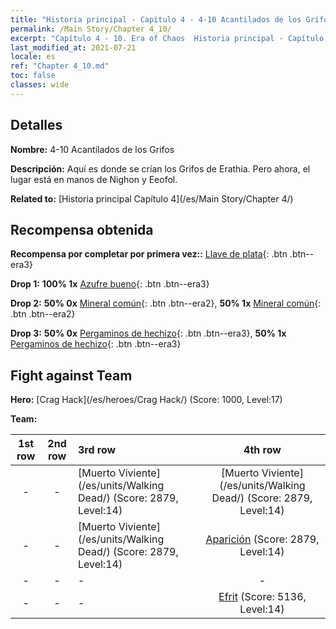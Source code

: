```yaml
---
title: "Historia principal - Capítulo 4 - 4-10 Acantilados de los Grifos"
permalink: /Main Story/Chapter 4_10/
excerpt: "Capítulo 4 - 10. Era of Chaos  Historia principal - Capítulo 4_10. 4-10 Acantilados de los Grifos"
last_modified_at: 2021-07-21
locale: es
ref: "Chapter 4_10.md"
toc: false
classes: wide
---
```


## Detalles

 **Nombre:** 4-10 Acantilados de los Grifos

 **Descripción:** Aquí es donde se crían los Grifos de Erathia. Pero ahora, el lugar está en manos de Nighon y Eeofol.

 **Related to:** [Historia principal Capítulo 4](/es/Main Story/Chapter 4/)

## Recompensa obtenida

 **Recompensa por completar por primera vez::** [Llave de plata](/ItemsES/con_693/){: .btn .btn--era3}

 **Drop 1:** **100% 1x** [Azufre bueno](/ItemsES/mat_15/){: .btn .btn--era3}

 **Drop 2:** **50% 0x** [Mineral común](/ItemsES/mat_6/){: .btn .btn--era2}, **50% 1x** [Mineral común](/ItemsES/mat_6/){: .btn .btn--era2}

 **Drop 3:** **50% 0x** [Pergaminos de hechizo](/ItemsES/con_694/){: .btn .btn--era3}, **50% 1x** [Pergaminos de hechizo](/ItemsES/con_694/){: .btn .btn--era3}


## Fight against Team
 **Hero:** [Crag Hack](/es/heroes/Crag Hack/) (Score: 1000, Level:17)

 **Team:**


  | 1st row | 2nd row | 3rd row | 4th row |
  |:----:|:----:|:----|:----:|
  | - | - | [Muerto Viviente](/es/units/Walking Dead/) (Score: 2879, Level:14)  | [Muerto Viviente](/es/units/Walking Dead/) (Score: 2879, Level:14)  |
  | - | - | [Muerto Viviente](/es/units/Walking Dead/) (Score: 2879, Level:14)  | [Aparición](/es/units/Wight/) (Score: 2879, Level:14)  |
  | - | - | - | - |
  | - | - | - | [Efrit](/es/units/Efreeti/) (Score: 5136, Level:14)  |


